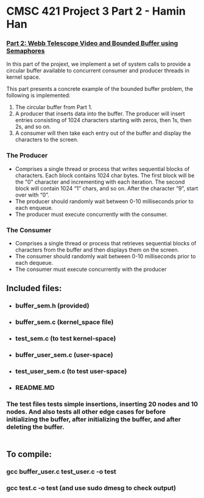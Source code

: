 # CMSC 421 Project 3 Part 2 - Hamin Han </br>

### <ins> Part 2: Webb Telescope Video and Bounded Buffer using Semaphores </ins> <br>

In this part of the projext, we implement a set of system calls to provide a circular buffer available to concurrent consumer and producer threads in kernel space. </br>

This part presents a concrete example of the bounded buffer problem, the following is implemented:

1. The circular buffer from Part 1.
2. A producer that inserts data into the buffer. The producer will insert entries consisting of 1024 
characters starting with zeros, then 1s, then 2s, and so on.
3. A consumer will then take each entry out of the buffer and display the characters to the screen.

### The Producer
* Comprises a single thread or process that writes sequential blocks of characters. Each 
block contains 1024 char bytes. The first block will be the "0" character and incrementing 
with each iteration. The second block will contain 1024 “1” chars, and so on. After the 
character “9”, start over with “0”.
* The producer should randomly wait between 0-10 milliseconds prior to each enqueue. 
* The producer must execute concurrently with the consumer.

### The Consumer
* Comprises a single thread or process that retrieves sequential blocks of characters from the 
buffer and then displays them on the screen.
* The consumer should randomly wait between 0-10 milliseconds prior to each dequeue.
* The consumer must execute concurrently with the producer

## Included files:
* ### buffer_sem.h (provided)
* ### buffer_sem.c (kernel_space file)
* ### test_sem.c (to test kernel-space)
* ### buffer_user_sem.c (user-space)
* ### test_user_sem.c (to test user-space)
* ### README.MD

### The test files tests simple insertions, inserting 20 nodes and 10 nodes. And also tests all other edge cases for before initializing the buffer, after initializing the buffer, and after deleting the buffer. </br> </br>

## To compile:
### gcc buffer_user.c test_user.c -o test
### gcc test.c -o test (and use sudo dmesg to check output)